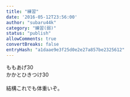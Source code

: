 ```yaml
---
title: "練習"
date: '2016-05-12T23:56:00'
author: "subaru44k"
category: "練習(弱)"
status: "publish"
allowComments: true
convertBreaks: false
entryHash: "a1daae9e3f25d0e2e27a857be2325612"
---
```

ももあげ30<br>
かかとひきつけ30<br>
<br>
結構これでも体重いぞ。

